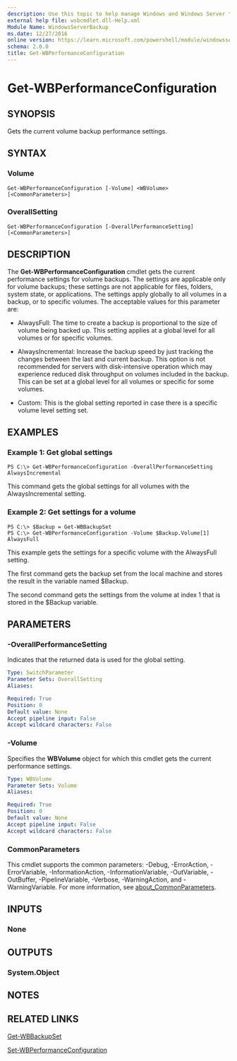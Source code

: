 ```yaml
---
description: Use this topic to help manage Windows and Windows Server technologies with Windows PowerShell.
external help file: wsbcmdlet.dll-Help.xml
Module Name: WindowsServerBackup
ms.date: 12/27/2016
online version: https://learn.microsoft.com/powershell/module/windowsserverbackup/get-wbperformanceconfiguration?view=windowsserver2022-ps&wt.mc_id=ps-gethelp
schema: 2.0.0
title: Get-WBPerformanceConfiguration
---
```


# Get-WBPerformanceConfiguration

## SYNOPSIS
Gets the current volume backup performance settings.

## SYNTAX

### Volume
```
Get-WBPerformanceConfiguration [-Volume] <WBVolume> [<CommonParameters>]
```

### OverallSetting
```
Get-WBPerformanceConfiguration [-OverallPerformanceSetting] [<CommonParameters>]
```

## DESCRIPTION
The **Get-WBPerformanceConfiguration** cmdlet gets the current performance settings for volume backups.
The settings are applicable only for volume backups; these settings are not applicable for files, folders, system state, or applications.
The settings apply globally to all volumes in a backup, or to specific volumes.
The acceptable values for this parameter are:

- AlwaysFull: The time to create a backup is proportional to the size of volume being backed up.
This setting applies at a global level for all volumes or for specific volumes. 

- AlwaysIncremental: Increase the backup speed by just tracking the changes between the last and current backup.
This option is not recommended for servers with disk-intensive operation which may experience reduced disk throughput on volumes included in the backup.
This can be set at a global level for all volumes or specific for some volumes. 

- Custom: This is the global setting reported in case there is a specific volume level setting set.

## EXAMPLES

### Example 1: Get global settings
```
PS C:\> Get-WBPerformanceConfiguration -OverallPerformanceSetting AlwaysIncremental
```

This command gets the global settings for all volumes with the AlwaysIncremental setting.

### Example 2: Get settings for a volume
```
PS C:\> $Backup = Get-WBBackupSet
PS C:\> Get-WBPerformanceConfiguration -Volume $Backup.Volume[1] AlwaysFull
```

This example gets the settings for a specific volume with the AlwaysFull setting.

The first command gets the backup set from the local machine and stores the result in the variable named $Backup.

The second command gets the settings from the volume at index 1 that is stored in the $Backup variable.

## PARAMETERS

### -OverallPerformanceSetting
Indicates that the returned data is used for the global setting.

```yaml
Type: SwitchParameter
Parameter Sets: OverallSetting
Aliases: 

Required: True
Position: 0
Default value: None
Accept pipeline input: False
Accept wildcard characters: False
```

### -Volume
Specifies the **WBVolume** object for which this cmdlet gets the current performance settings.

```yaml
Type: WBVolume
Parameter Sets: Volume
Aliases: 

Required: True
Position: 0
Default value: None
Accept pipeline input: False
Accept wildcard characters: False
```

### CommonParameters
This cmdlet supports the common parameters: -Debug, -ErrorAction, -ErrorVariable, -InformationAction, -InformationVariable, -OutVariable, -OutBuffer, -PipelineVariable, -Verbose, -WarningAction, and -WarningVariable. For more information, see [about_CommonParameters](https://go.microsoft.com/fwlink/?LinkID=113216).

## INPUTS

### None

## OUTPUTS

### System.Object

## NOTES

## RELATED LINKS

[Get-WBBackupSet](./Get-WBBackupSet.md)

[Set-WBPerformanceConfiguration](./Set-WBPerformanceConfiguration.md)

